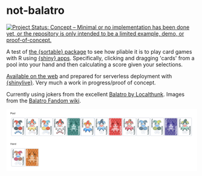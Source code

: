 
# not-balatro

<!-- badges: start -->
[![Project Status: Concept – Minimal or no implementation has been done yet, or the repository is only intended to be a limited example, demo, or proof-of-concept.](https://www.repostatus.org/badges/latest/concept.svg)](https://www.repostatus.org/#concept)
<!-- badges: end -->

A test of [the {sortable} package](https://rstudio.github.io/sortable/) to see how pliable it is to play card games with R using [{shiny} apps](https://shiny.posit.co/). Specifically, clicking and dragging 'cards' from a pool into your hand and then calculating a score given your selections.

[Available on the web](https://matt-dray.github.io/not-balatro/) and prepared for serverless deployment with [{shinylive}](https://posit-dev.github.io/r-shinylive/). Very much a work in progress/proof of concept.

Currently using jokers from the excellent [Balatro by Localthunk](https://www.playbalatro.com/). Images from the [Balatro Fandom wiki](https://balatrogame.fandom.com/wiki/Jokers#List_of_Jokers).

<img src='img/jokers.png' alt="Two rows of playing  cards labelled 'pool' and 'hand'. There are 13 in the upper row and two in the lower. They are all variants of the joker card.">
